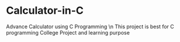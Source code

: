 # Calculator-in-C
Advance Calculator using C Programming \n
This project is best for C programming College Project and learning purpose

